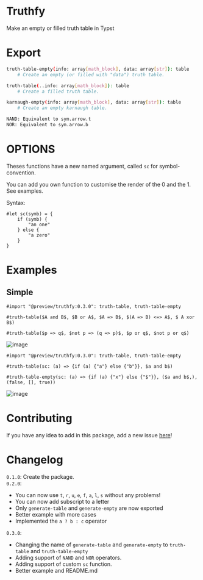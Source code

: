 # Truthfy
Make an empty or filled truth table in Typst

# Export

```sh
truth-table-empty(info: array[math_block], data: array[str]): table
    # Create an empty (or filled with "data") truth table. 

truth-table(..info: array[math_block]): table
    # Create a filled truth table.

karnaugh-empty(info: array[math_block], data: array[str]): table
    # Create an empty karnaugh table.

NAND: Equivalent to sym.arrow.t
NOR: Equivalent to sym.arrow.b
```

# OPTIONS

Theses functions have a new named argument, called `sc` for symbol-convention.

You can add you own function to customise the render of the 0 and the 1. See examples.

Syntax: 
```typst
#let sc(symb) = {
    if (symb) {
        "an one"
    } else {
        "a zero"
    }
}
```


# Examples

## Simple

```typst
#import "@preview/truthfy:0.3.0": truth-table, truth-table-empty

#truth-table($A and B$, $B or A$, $A => B$, $(A => B) <=> A$, $ A xor B$)

#truth-table($p => q$, $not p => (q => p)$, $p or q$, $not p or q$)
```

![image](https://media.discordapp.net/attachments/751591144919662752/1160216944138518588/image.png)

```typst
#import "@preview/truthfy:0.3.0": truth-table, truth-table-empty

#truth-table(sc: (a) => {if (a) {"a"} else {"b"}}, $a and b$)

#truth-table-empty(sc: (a) => {if (a) {"x"} else {"$"}}, ($a and b$,), (false, [], true))
```

![image](https://media.discordapp.net/attachments/751591144919662752/1177380678715834389/image.png?ex=65724c34&is=655fd734&hm=c088867a3b3c960cf09ec054ffbc6d3f140d7aa389d637d0c6e7e9c08501d85e&=&format=webp&width=228&height=588)

# Contributing

If you have any idea to add in this package, add a new issue [here](https://github.com/Thumuss/truthfy/issues)!

# Changelog

`0.1.0`: Create the package. <br/>
`0.2.0`: 
- You can now use `t`, `r`, `u`, `e`, `f`, `a`, `l`, `s` without any problems!
- You can now add subscript to a letter
- Only `generate-table` and `generate-empty` are now exported
- Better example with more cases
- Implemented the `a ? b : c` operator <br/>

`0.3.0`: 
- Changing the name of `generate-table` and `generate-empty` to `truth-table` and `truth-table-empty`
- Adding support of `NAND` and `NOR` operators.
- Adding support of custom `sc` function.
- Better example and README.md